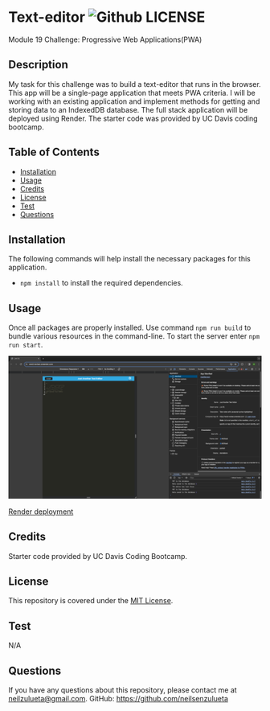 # Text-editor ![Github LICENSE](https://img.shields.io/badge/license-MIT-blue.svg)
Module 19 Challenge: Progressive Web Applications(PWA)

## Description 

My task for this challenge was to build a text-editor that runs in the browser. This app will be a single-page application that meets PWA criteria. I will be working with an existing application and implement methods for getting and storing data to an IndexedDB database. The full stack application will be deployed using Render. The starter code was provided by UC Davis coding bootcamp.

## Table of Contents

  * [Installation](#installation)
  * [Usage](#usage)
  * [Credits](#credits)
  * [License](#license)
  * [Test](#test)
  * [Questions](#questions)

## Installation 

The following commands will help install the necessary packages for this application. 
* `npm install` to install the required dependencies. 

## Usage 

Once all packages are properly installed. Use command `npm run build` to bundle various resources in the command-line. To start the server enter `npm run start`.
  
![Alt text](<assets/images/Text-editor img.png>)

[Render deployment](https://word-reviser.onrender.com)

## Credits

Starter code provided by UC Davis Coding Bootcamp.

## License 

This repository is covered under the [MIT License](https://opensource.org/licenses/MIT).

## Test

N/A

## Questions 

If you have any questions about this repository, please contact me at neilzulueta@gmail.com. GitHub: https://github.com/neilsenzulueta